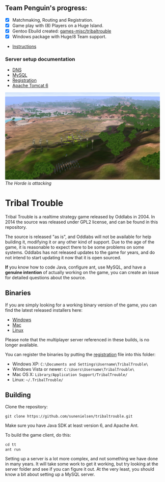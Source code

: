 ## Team Penguin's progress:

- [x] Matchmaking, Routing and Registration.
- [x] Game play with (8) Players on a Huge Island.
- [x] Gentoo Ebuild created: [games-misc/tribaltrouble](portage/PORTAGE.md)
- [x] Windows package with Huge/8 Team support.
- [Instructions](wbin/TT.md)

### Server setup documentation

- [DNS](dns/DNS.md)
- [MySQL](mysql/MYSQL.md)
- [Registration](registration-files/REGISTRATION.md)
- [Apache Tomcat 6](apache-tomcat/TOMCAT.md)

![Huge Island](docs/horde.jpg)
*The Horde is attacking*


Tribal Trouble
==============
Tribal Trouble is a realtime strategy game released by Oddlabs in 2004. In 2014 the source was released under GPL2 license, and can be found in this repository.

The source is released "as is", and Oddlabs will not be available for help building it, modifying it or any other kind of support. Due to the age of the game, it is reasonable to expect there to be some problems on some systems. Oddlabs has not released updates to the game for years, and do not intend to start updating it now that it is open sourced.

**If** you know how to code Java, configure ant, use MySQL, and have a **genuine intention** of actually working on the game, you can create an issue for detailed questions about the source.

Binaries
--------
If you are simply looking for a working binary version of the game, you can find the latest released installers here:

- [Windows](https://github.com/sunenielsen/tribaltrouble/blob/master/binaries/TribalTroubleSetup.exe)
- [Mac](https://github.com/sunenielsen/tribaltrouble/blob/master/binaries/TribalTrouble.dmg)
- [Linux](https://github.com/sunenielsen/tribaltrouble/blob/master/binaries/TribalTroubleSetup.sh)

Please note that the multiplayer server referenced in these builds, is no longer available.

You can register the binaries by putting the [registration](https://github.com/sunenielsen/tribaltrouble/blob/master/binaries/registration) file into this folder:
- Windows XP: `C:\Documents and Settings\Username\TribalTrouble\`
- Windows Vista or newer: `C:\Users\Username\TribalTrouble\`
- Mac OS X: `Library/Application Support/TribalTrouble/`
- Linux: `~/.TribalTrouble/`


Building
--------
Clone the repository:
```
git clone https://github.com/sunenielsen/tribaltrouble.git
```
Make sure you have Java SDK at least version 6, and Apache Ant.


To build the game client, do this:
```
cd tt
ant run
```

Setting up a server is a lot more complex, and not something we have done in many years. It will take some work to get it working, but try looking at the server folder and see if you can figure it out. At the very least, you should know a bit about setting up a MySQL server.
